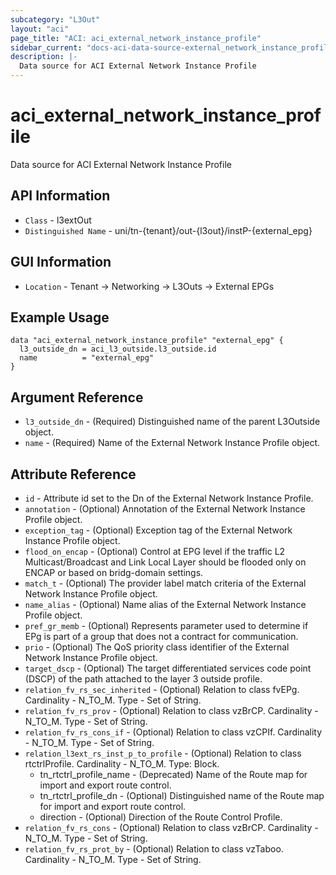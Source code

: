 ```yaml
---
subcategory: "L3Out"
layout: "aci"
page_title: "ACI: aci_external_network_instance_profile"
sidebar_current: "docs-aci-data-source-external_network_instance_profile"
description: |-
  Data source for ACI External Network Instance Profile
---
```


# aci_external_network_instance_profile

Data source for ACI External Network Instance Profile

## API Information ##

* `Class` - l3extOut
* `Distinguished Name` - uni/tn-{tenant}/out-{l3out}/instP-{external_epg}

## GUI Information ##

* `Location` - Tenant -> Networking -> L3Outs -> External EPGs

## Example Usage

```hcl
data "aci_external_network_instance_profile" "external_epg" {
  l3_outside_dn = aci_l3_outside.l3_outside.id
  name          = "external_epg"
}
```

## Argument Reference

* `l3_outside_dn` - (Required) Distinguished name of the parent L3Outside object.
* `name` - (Required) Name of the External Network Instance Profile object.

## Attribute Reference

* `id` - Attribute id set to the Dn of the External Network Instance Profile.
* `annotation` - (Optional) Annotation of the External Network Instance Profile object.
* `exception_tag` - (Optional) Exception tag of the External Network Instance Profile object.
* `flood_on_encap` - (Optional) Control at EPG level if the traffic L2 Multicast/Broadcast and Link Local Layer should be flooded only on ENCAP or based on bridg-domain settings.
* `match_t` - (Optional) The provider label match criteria of the External Network Instance Profile object.
* `name_alias` - (Optional) Name alias of the External Network Instance Profile object.
* `pref_gr_memb` - (Optional) Represents parameter used to determine if EPg is part of a group that does not a contract for communication.
* `prio` - (Optional) The QoS priority class identifier of the External Network Instance Profile object.
* `target_dscp` - (Optional) The target differentiated services code point (DSCP) of the path attached to the layer 3 outside profile.
* `relation_fv_rs_sec_inherited` - (Optional) Relation to class fvEPg. Cardinality - N_TO_M. Type - Set of String.
* `relation_fv_rs_prov` - (Optional) Relation to class vzBrCP. Cardinality - N_TO_M. Type - Set of String.
* `relation_fv_rs_cons_if` - (Optional) Relation to class vzCPIf. Cardinality - N_TO_M. Type - Set of String.
* `relation_l3ext_rs_inst_p_to_profile` - (Optional) Relation to class rtctrlProfile. Cardinality - N_TO_M. Type: Block.
  * tn_rtctrl_profile_name - (Deprecated) Name of the Route map for import and export route control.
  * tn_rtctrl_profile_dn - (Optional) Distinguished name of the Route map for import and export route control.
  * direction - (Optional) Direction of the Route Control Profile.
* `relation_fv_rs_cons` - (Optional) Relation to class vzBrCP. Cardinality - N_TO_M. Type - Set of String.
* `relation_fv_rs_prot_by` - (Optional) Relation to class vzTaboo. Cardinality - N_TO_M. Type - Set of String.
